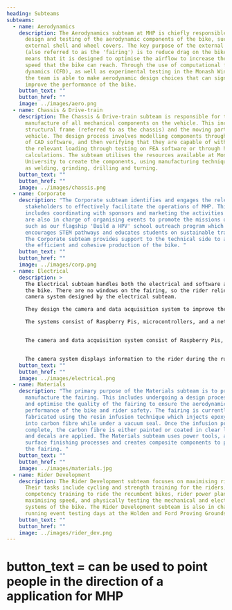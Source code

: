 ```yaml
---
heading: Subteams
subteams:
  - name: Aerodynamics
    description: The Aerodynamics subteam at MHP is chiefly responsible for the
      design and testing of the aerodynamic components of the bike, such as the
      external shell and wheel covers. The key purpose of the external shell
      (also referred to as the 'fairing') is to reduce drag on the bike. This
      means that it is designed to optimise the airflow to increase the maximum
      speed that the bike can reach. Through the use of computational fluid
      dynamics (CFD), as well as experimental testing in the Monash Wind Tunnel,
      the team is able to make aerodynamic design choices that can significantly
      improve the performance of the bike.
    button_text: ""
    button_href: ""
    image: ../images/aero.png
  - name: Chassis & Drive-train
    description: The Chassis & Drive-train subteam is responsible for the design and
      manufacture of all mechanical components on the vehicle. This includes the
      structural frame (referred to as the chassis) and the moving parts of the
      vehicle. The design process involves modelling components through the use
      of CAD software, and then verifying that they are capable of withstanding
      the relevant loading through testing on FEA software or through hand
      calculations. The subteam utilises the resources available at Monash
      University to create the components, using manufacturing techniques such
      as welding, grinding, drilling and turning.
    button_text: ""
    button_href: ""
    image: ../images/chassis.png
  - name: Corporate
    description: "The Corporate subteam identifies and engages the relevant external
      stakeholders to effectively facilitate the operations of MHP. This
      includes coordinating with sponsors and marketing the activities MHP. They
      are also in charge of organising events to promote the missions of MHP,
      such as our flagship 'Build a HPV' school outreach program which
      encourages STEM pathways and educates students on sustainable transport.
      The Corporate subteam provides support to the technical side to assist in
      the efficient and cohesive production of the bike. "
    button_text: ""
    button_href: ""
    image: ../images/corp.png
  - name: Electrical
    description: >
      The Electrical subteam handles both the electrical and software aspects of
      the bike. There are no windows on the fairing, so the rider relies on the
      camera system designed by the electrical subteam.

      They design the camera and data acquisition system to improve the rider's safety and performance. 

      The systems consist of Raspberry Pis, microcontrollers, and a network of sensors. They also create custom software to record data from field testing, which is used to review and analyse the performance of the bike.


      The camera and data acquisition system consist of Raspberry Pis, microcontrollers, and a network of sensors which are designed to improve the rider's safety and performance. 


      The camera system displays information to the rider during the run.
    button_text: ""
    button_href: ""
    image: ../images/electrical.png
  - name: Materials
    description: "The primary purpose of the Materials subteam is to prototype and
      manufacture the fairing. This includes undergoing a design process to test
      and optimise the quality of the fairing to ensure the aerodynamic
      performance of the bike and rider safety. The fairing is currently
      fabricated using the resin infusion technique which injects epoxy resin
      into carbon fibre while under a vacuum seal. Once the infusion process is
      complete, the carbon fibre is either painted or coated in clear lacquer
      and decals are applied. The Materials subteam uses power tools, applies
      surface finishing processes and creates composite components to produce
      the fairing. "
    button_text: ""
    button_href: ""
    image: ../images/materials.jpg
  - name: Rider Development
    description: The Rider Development subteam focuses on maximising rider output.
      Their tasks include cycling and strength training for the riders,
      competency training to ride the recumbent bikes, rider power plans for
      maximising speed, and physically testing the mechanical and electrical
      systems of the bike. The Rider Development subteam is also in charge of
      running event testing days at the Holden and Ford Proving Grounds.
    button_text: ""
    button_href: ""
    image: ../images/rider_dev.png
---
```


# button_text = can be used to point people in the direction of a application for MHP
